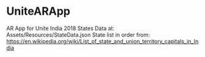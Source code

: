 # UniteARApp
AR App for Unite India 2018
States Data at: Assets/Resources/StateData.json
State list in order from: https://en.wikipedia.org/wiki/List_of_state_and_union_territory_capitals_in_India

